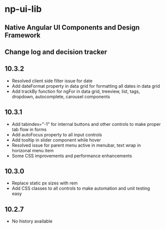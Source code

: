 # np-ui-lib
## Native Angular UI Components and Design Framework

## Change log and decision tracker

## 10.3.2
- Resolved client side filter issue for date
- Add dateFormat property in data grid for formatting all dates in data grid
- Add trackBy function for ngFor in data grid, treeview, list, tags, dropdown, autocomplete, carousel components

## 10.3.1
- Add tabindex="-1" for internal buttons and other controls to make proper tab flow in forms
- Add autoFocus property to all input controls
- Add tooltip in slider component while hover
- Resolved issue for parent menu active in menubar, text wrap in horizonal menu item
- Some CSS improvements and performance enhancements

## 10.3.0
- Replace static px sizes with rem
- Add CSS classes to all controls to make automation and unit testing easy

## 10.2.7
- No history available